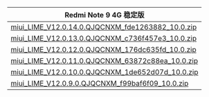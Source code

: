 | Redmi Note 9 4G  稳定版    |
| ---- |
| [miui_LIME_V12.0.14.0.QJQCNXM_fde1263882_10.0.zip](https://hugeota.d.miui.com/V12.0.14.0.QJQCNXM/miui_LIME_V12.0.14.0.QJQCNXM_fde1263882_10.0.zip)    |
| [miui_LIME_V12.0.13.0.QJQCNXM_c736f457e3_10.0.zip](https://hugeota.d.miui.com/V12.0.13.0.QJQCNXM/miui_LIME_V12.0.13.0.QJQCNXM_c736f457e3_10.0.zip)    |
| [miui_LIME_V12.0.12.0.QJQCNXM_176dc635fd_10.0.zip](https://hugeota.d.miui.com/V12.0.12.0.QJQCNXM/miui_LIME_V12.0.12.0.QJQCNXM_176dc635fd_10.0.zip)    |
| [miui_LIME_V12.0.11.0.QJQCNXM_63872c88ea_10.0.zip](https://hugeota.d.miui.com/V12.0.11.0.QJQCNXM/miui_LIME_V12.0.11.0.QJQCNXM_63872c88ea_10.0.zip)    |
| [miui_LIME_V12.0.10.0.QJQCNXM_1de652d07d_10.0.zip](https://hugeota.d.miui.com/V12.0.10.0.QJQCNXM/miui_LIME_V12.0.10.0.QJQCNXM_1de652d07d_10.0.zip)    |
| [miui_LIME_V12.0.9.0.QJQCNXM_f99baf6f09_10.0.zip](https://hugeota.d.miui.com/V12.0.9.0.QJQCNXM/miui_LIME_V12.0.9.0.QJQCNXM_f99baf6f09_10.0.zip)    |
